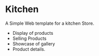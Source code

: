 # Kitchen
A Simple Web template for a kitchen Store.
 - Display of products
 - Selling Products
 - Showcase of gallery
 - Product details.
